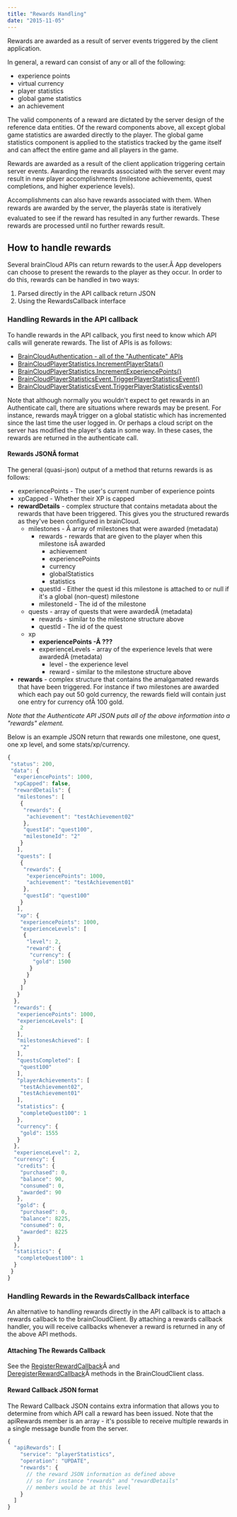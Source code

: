 ```yaml
---
title: "Rewards Handling"
date: "2015-11-05"
---
```


Rewards are awarded as a result of server events triggered by the client application.

In general, a reward can consist of any or all of the following:

- experience points
- virtual currency
- player statistics
- global game statistics
- an achievement

The valid components of a reward are dictated by the server design of the reference data entities. Of the reward components above, all except global game statistics are awarded directly to the player. The global game statistics component is applied to the statistics tracked by the game itself and can affect the entire game and all players in the game.

Rewards are awarded as a result of the client application triggering certain server events. Awarding the rewards associated with the server event may result in new player accomplishments (milestone achievements, quest completions, and higher experience levels).

Accomplishments can also have rewards associated with them. When rewards are awarded by the server, the playerâs state is iteratively evaluated to see if the reward has resulted in any further rewards. These rewards are processed until no further rewards result.

## How to handle rewards

Several brainCloud APIs can return rewards to the user.Â App developers can choose to present the rewards to the player as they occur. In order to do this, rewards can be handled in two ways:

1. Parsed directly in the API callback return JSON
2. Using the RewardsCallback interface

### Handling Rewards in the API callback

To handle rewards in the API callback, you first need to know which API calls will generate rewards. The list of APIs is as follows:

- [BrainCloudAuthentication - all of the "Authenticate" APIs](/api/capi/authenticationentication)
- [BrainCloudPlayerStatistics.IncrementPlayerStats()](/api/capi/playerstats/incrementuserstats)
- [BrainCloudPlayerStatistics.IncrementExperiencePoints()](/api/capi/playerstats/incrementexperiencepoints)
- [BrainCloudPlayerStatisticsEvent.TriggerPlayerStatisticsEvent()](/api/capi/playerstatsevent/triggerstatsevent)
- [BrainCloudPlayerStatisticsEvent.TriggerPlayerStatisticsEvents()](/api/capi/playerstatsevent/triggerstatsevents)

Note that although normally you wouldn't expect to get rewards in an Authenticate call, there are situations where rewards may be present. For instance, rewards mayÂ trigger on a global statistic which has incremented since the last time the user logged in. Or perhaps a cloud script on the server has modified the player's data in some way. In these cases, the rewards are returned in the authenticate call.

#### Rewards JSONÂ format

The general (quasi-json) output of a method that returns rewards is as follows:

- experiencePoints - The user's current number of experience points
- xpCapped - Whether their XP is capped
- **rewardDetails** - complex structure that contains metadata about the rewards that have been triggered. This gives you the structured rewards as they've been configured in brainCloud.
    - milestones - Â array of milestones that were awarded (metadata)
        - rewards - rewards that are given to the player when this milestone isÂ awarded
            - achievement
            - experiencePoints
            - currency
            - globalStatistics
            - statistics
        - questId - Either the quest id this milestone is attached to or null if it's a global (non-quest) milestone
        - milestoneId - The id of the milestone
    - quests - array of quests that were awardedÂ (metadata)
        - rewards - similar to the milestone structure above
        - questId - The id of the quest
    - xp
        - **experiencePoints -Â ???**
        - experienceLevels - array of the experience levels that were awardedÂ (metadata)
            - level - the experience level
            - reward - similar to the milestone structure above
- **rewards** - complex structure that contains the amalgamated rewards that have been triggered. For instance if two milestones are awarded which each pay out 50 gold currency, the rewards field will contain just one entry for currency ofÂ 100 gold.

_Note that the Authenticate API JSON puts all of the above information into a "rewards" element._

Below is an example JSON return that rewards one milestone, one quest, one xp level, and some stats/xp/currency.
```js
{
 "status": 200,
 "data": {
  "experiencePoints": 1000,
  "xpCapped": false,
  "rewardDetails": {
   "milestones": [
    {
     "rewards": {
      "achievement": "testAchievement02"
     },
     "questId": "quest100",
     "milestoneId": "2"
    }
   ],
   "quests": [
    {
     "rewards": {
      "experiencePoints": 1000,
      "achievement": "testAchievement01"
     },
     "questId": "quest100"
    }
   ],
   "xp": {
    "experiencePoints": 1000,
    "experienceLevels": [
     {
      "level": 2,
      "reward": {
       "currency": {
        "gold": 1500
       }
      }
     }
    ]
   }
  },
  "rewards": {
   "experiencePoints": 1000,
   "experienceLevels": [
    2
   ],
   "milestonesAchieved": [
    "2"
   ],
   "questsCompleted": [
    "quest100"
   ],
   "playerAchievements": [
    "testAchievement02",
    "testAchievement01"
   ],
   "statistics": {
    "completeQuest100": 1
   },
   "currency": {
    "gold": 1555
   }
  },
  "experienceLevel": 2,
  "currency": {
   "credits": {
    "purchased": 0,
    "balance": 90,
    "consumed": 0,
    "awarded": 90
   },
   "gold": {
    "purchased": 0,
    "balance": 8225,
    "consumed": 0,
    "awarded": 8225
   }
  },
  "statistics": {
   "completeQuest100": 1
  }
 }
}
```
### Handling Rewards in the RewardsCallback interface

An alternative to handling rewards directly in the API callback is to attach a rewards callback to the brainCloudClient. By attaching a rewards callback handler, you will receive callbacks whenever a reward is returned in any of the above API methods.

#### Attaching The Rewards Callback

See the [RegisterRewardCallback](/api/capi/client/registerrewardcallback)Â and [DeregisterRewardCallback](/api/capi/client/deregisterrewardcallback)Â methods in the BrainCloudClient class.

#### Reward Callback JSON format

The Reward Callback JSON contains extra information that allows you to determine from which API call a reward has been issued. Note that the apiRewards member is an array - it's possible to receive multiple rewards in a single message bundle from the server.
```js
{
  "apiRewards": [
    "service": "playerStatistics",
    "operation": "UPDATE",
    "rewards": {
      // the reward JSON information as defined above
      // so for instance "rewards" and "rewardDetails"
      // members would be at this level
    } 
  ] 
}
```